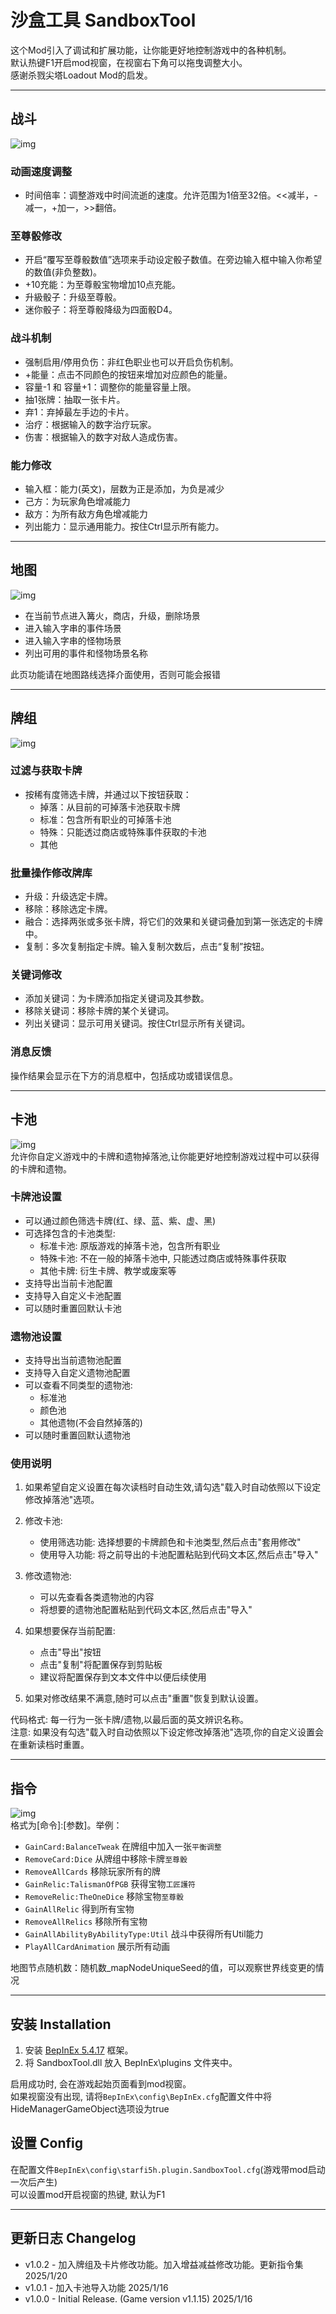 # 沙盒工具 SandboxTool

这个Mod引入了调试和扩展功能，让你能更好地控制游戏中的各种机制。  
默认热键F1开启mod视窗，在视窗右下角可以拖曳调整大小。  
感谢杀戮尖塔Loadout Mod的启发。  

----

## 战斗
![img](https://raw.githubusercontent.com/starfi5h/DICEOMANCER_Mod/dev/SandboxTool/img/sandboxTool_combat.png)  

### 动画速度调整
- 时间倍率：调整游戏中时间流逝的速度。允许范围为1倍至32倍。<<减半，-减一，+加一，>>翻倍。

### 至尊骰修改
- 开启“覆写至尊骰数值”选项来手动设定骰子数值。在旁边输入框中输入你希望的数值(非负整数)。
- +10充能：为至尊骰宝物增加10点充能。
- 升級骰子：升级至尊骰。
- 迷你骰子：将至尊骰降级为四面骰D4。

### 战斗机制
- 强制启用/停用负伤：非红色职业也可以开启负伤机制。
- +能量：点击不同颜色的按钮来增加对应颜色的能量。
- 容量-1 和 容量+1：调整你的能量容量上限。
- 抽1张牌：抽取一张卡片。
- 弃1：弃掉最左手边的卡片。
- 治疗：根据输入的数字治疗玩家。  
- 伤害：根据输入的数字对敌人造成伤害。  

### 能力修改
- 输入框：能力(英文)，层数为正是添加，为负是减少
- 己方：为玩家角色增减能力
- 敌方：为所有敌方角色增减能力
- 列出能力：显示通用能力。按住Ctrl显示所有能力。
----

## 地图
![img](https://raw.githubusercontent.com/starfi5h/DICEOMANCER_Mod/dev/SandboxTool/img/sandboxTool_map.png)  
- 在当前节点进入篝火，商店，升级，删除场景  
- 进入输入字串的事件场景  
- 进入输入字串的怪物场景  
- 列出可用的事件和怪物场景名称
  
此页功能请在地图路线选择介面使用，否则可能会报错

----

## 牌组
![img](https://raw.githubusercontent.com/starfi5h/DICEOMANCER_Mod/dev/SandboxTool/img/sandboxTool_deck.png) 

### 过滤与获取卡牌
- 按稀有度筛选卡牌，并通过以下按钮获取：
  - 掉落：从目前的可掉落卡池获取卡牌
  - 标准：包含所有职业的可掉落卡池
  - 特殊：只能透过商店或特殊事件获取的卡池
  - 其他

### 批量操作修改牌库
- 升级：升级选定卡牌。
- 移除：移除选定卡牌。
- 融合：选择两张或多张卡牌，将它们的效果和关键词叠加到第一张选定的卡牌中。
- 复制：多次复制指定卡牌。输入复制次数后，点击“复制”按钮。

### 关键词修改
- 添加关键词：为卡牌添加指定关键词及其参数。
- 移除关键词：移除卡牌的某个关键词。
- 列出关键词：显示可用关键词。按住Ctrl显示所有关键词。

### 消息反馈
操作结果会显示在下方的消息框中，包括成功或错误信息。

----

## 卡池
![img](https://raw.githubusercontent.com/starfi5h/DICEOMANCER_Mod/dev/SandboxTool/img/sandboxTool_drop.png)  
允许你自定义游戏中的卡牌和遗物掉落池,让你能更好地控制游戏过程中可以获得的卡牌和遗物。

### 卡牌池设置
- 可以通过颜色筛选卡牌(红、绿、蓝、紫、虚、黑)
- 可选择包含的卡池类型:
  - 标准卡池: 原版游戏的掉落卡池，包含所有职业
  - 特殊卡池: 不在一般的掉落卡池中, 只能透过商店或特殊事件获取
  - 其他卡牌: 衍生卡牌、教学或废案等
- 支持导出当前卡池配置
- 支持导入自定义卡池配置
- 可以随时重置回默认卡池

### 遗物池设置
- 支持导出当前遗物池配置
- 支持导入自定义遗物池配置
- 可以查看不同类型的遗物池:
  - 标准池
  - 颜色池
  - 其他遗物(不会自然掉落的)
- 可以随时重置回默认遗物池

### 使用说明

1. 如果希望自定义设置在每次读档时自动生效,请勾选"载入时自动依照以下设定修改掉落池"选项。

2. 修改卡池:
   - 使用筛选功能: 选择想要的卡牌颜色和卡池类型,然后点击"套用修改"
   - 使用导入功能: 将之前导出的卡池配置粘贴到代码文本区,然后点击"导入"

3. 修改遗物池:
   - 可以先查看各类遗物池的内容
   - 将想要的遗物池配置粘贴到代码文本区,然后点击"导入"

4. 如果想要保存当前配置:
   - 点击"导出"按钮
   - 点击"复制"将配置保存到剪贴板
   - 建议将配置保存到文本文件中以便后续使用

5. 如果对修改结果不满意,随时可以点击"重置"恢复到默认设置。

代码格式: 每一行为一张卡牌/遗物,以最后面的英文辨识名称。  
注意: 如果没有勾选"载入时自动依照以下设定修改掉落池"选项,你的自定义设置会在重新读档时重置。

----

## 指令
![img](https://raw.githubusercontent.com/starfi5h/DICEOMANCER_Mod/dev/SandboxTool/img/sandboxTool_console.png)  
格式为[命令]:[参数]。举例：
- `GainCard:BalanceTweak` 在牌组中加入一张`平衡调整`
- `RemoveCard:Dice` 从牌组中移除卡牌`至尊骰`
- `RemoveAllCards` 移除玩家所有的牌
- `GainRelic:TalismanOfPGB` 获得宝物`工匠護符`
- `RemoveRelic:TheOneDice` 移除宝物`至尊骰`
- `GainAllRelic` 得到所有宝物
- `RemoveAllRelics` 移除所有宝物
- `GainAllAbilityByAbilityType:Util` 战斗中获得所有Util能力
- `PlayAllCardAnimation` 展示所有动画
  
地图节点随机数：随机数_mapNodeUniqueSeed的值，可以观察世界线变更的情况  

----

## 安装 Installation

1. 安装 [BepInEx 5.4.17](https://github.com/BepInEx/BepInEx/releases/tag/v5.4.17) 框架。  
2. 将 SandboxTool.dll 放入 BepInEx\plugins 文件夹中。  

启用成功时, 会在游戏起始页面看到mod视窗。  
如果视窗没有出现, 请将`BepInEx\config\BepInEx.cfg`配置文件中将HideManagerGameObject选项设为true  

## 设置 Config

在配置文件`BepInEx\config\starfi5h.plugin.SandboxTool.cfg`(游戏带mod启动一次后产生)  
可以设置mod开启视窗的热键, 默认为F1  

----

## 更新日志 Changelog

- v1.0.2 - 加入牌组及卡片修改功能。加入增益减益修改功能。更新指令集 2025/1/20
- v1.0.1 - 加入卡池导入功能 2025/1/16
- v1.0.0 - Initial Release. (Game version v1.1.15) 2025/1/16